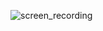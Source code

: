 
![screen_recording](https://user-images.githubusercontent.com/50638609/150583125-e4eb7e24-60c3-4761-a199-ff5480d96f14.gif)
